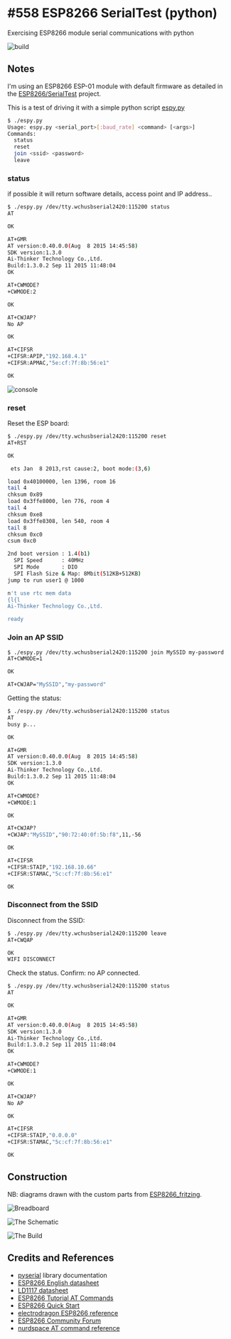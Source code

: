 # #558 ESP8266 SerialTest (python)

Exercising ESP8266 module serial communications with python

![build](./assets/python_build.jpg)

## Notes

I'm using an ESP8266 ESP-01 module with default firmware as detailed in the [ESP8266/SerialTest](../) project.

This is a test of driving it with a simple python script [espy.py](./espy.py)

```sh
$ ./espy.py
Usage: espy.py <serial_port>[:baud_rate] <command> [<args>]
Commands:
  status
  reset
  join <ssid> <password>
  leave
```

### status

if possible it will return software details, access point and IP address..

```sh
$ ./espy.py /dev/tty.wchusbserial2420:115200 status
AT

OK

AT+GMR
AT version:0.40.0.0(Aug  8 2015 14:45:58)
SDK version:1.3.0
Ai-Thinker Technology Co.,Ltd.
Build:1.3.0.2 Sep 11 2015 11:48:04
OK

AT+CWMODE?
+CWMODE:2

OK

AT+CWJAP?
No AP

OK

AT+CIFSR
+CIFSR:APIP,"192.168.4.1"
+CIFSR:APMAC,"5e:cf:7f:8b:56:e1"

OK
```

![console](./assets/console.png)

### reset

Reset the ESP board:

```sh
$ ./espy.py /dev/tty.wchusbserial2420:115200 reset
AT+RST

OK

 ets Jan  8 2013,rst cause:2, boot mode:(3,6)

load 0x40100000, len 1396, room 16
tail 4
chksum 0x89
load 0x3ffe8000, len 776, room 4
tail 4
chksum 0xe8
load 0x3ffe8308, len 540, room 4
tail 8
chksum 0xc0
csum 0xc0

2nd boot version : 1.4(b1)
  SPI Speed      : 40MHz
  SPI Mode       : DIO
  SPI Flash Size & Map: 8Mbit(512KB+512KB)
jump to run user1 @ 1000

n't use rtc mem data
{l{l
Ai-Thinker Technology Co.,Ltd.

ready
```

### Join an AP SSID

```sh
$ ./espy.py /dev/tty.wchusbserial2420:115200 join MySSID my-password
AT+CWMODE=1

OK

AT+CWJAP="MySSID","my-password"

```

Getting the status:

```sh
$ ./espy.py /dev/tty.wchusbserial2420:115200 status
AT
busy p...

OK

AT+GMR
AT version:0.40.0.0(Aug  8 2015 14:45:58)
SDK version:1.3.0
Ai-Thinker Technology Co.,Ltd.
Build:1.3.0.2 Sep 11 2015 11:48:04
OK

AT+CWMODE?
+CWMODE:1

OK

AT+CWJAP?
+CWJAP:"MySSID","90:72:40:0f:5b:f8",11,-56

OK

AT+CIFSR
+CIFSR:STAIP,"192.168.10.66"
+CIFSR:STAMAC,"5c:cf:7f:8b:56:e1"

OK

```

### Disconnect from the SSID

Disconnect from the SSID:

```sh
$ ./espy.py /dev/tty.wchusbserial2420:115200 leave
AT+CWQAP

OK
WIFI DISCONNECT

```

Check the status. Confirm: no AP connected.

```sh
$ ./espy.py /dev/tty.wchusbserial2420:115200 status
AT

OK

AT+GMR
AT version:0.40.0.0(Aug  8 2015 14:45:58)
SDK version:1.3.0
Ai-Thinker Technology Co.,Ltd.
Build:1.3.0.2 Sep 11 2015 11:48:04
OK

AT+CWMODE?
+CWMODE:1

OK

AT+CWJAP?
No AP

OK

AT+CIFSR
+CIFSR:STAIP,"0.0.0.0"
+CIFSR:STAMAC,"5c:cf:7f:8b:56:e1"

OK

```

## Construction

NB: diagrams drawn with the custom parts from [ESP8266_fritzing](https://github.com/ydonnelly/ESP8266_fritzing).

![Breadboard](../assets/SerialTest_bb.jpg?raw=true)

![The Schematic](../assets/SerialTest_schematic.jpg?raw=true)

![The Build](../assets/SerialTest_build.jpg?raw=true)

## Credits and References

* [pyserial](https://pyserial.readthedocs.io/en/latest/pyserial.html) library documentation
* [ESP8266 English datasheet](https://nurdspace.nl/File:ESP8266_Specifications_English.pdf)
* [LD1117 datasheet](http://pdf1.alldatasheet.com/datasheet-pdf/view/173710/UTC/LD1117AL-15-TA3-A-R.html)
* [ESP8266 Tutorial AT Commands](https://youtu.be/uznq8W9sOKQ)
* [ESP8266 Quick Start](http://benlo.com/esp8266/esp8266QuickStart.html)
* [electrodragon ESP8266 reference](http://www.electrodragon.com/w/ESP8266)
* [ESP8266 Community Forum](http://www.esp8266.com/)
* [nurdspace AT command reference](https://nurdspace.nl/ESP8266#AT_Commands)
